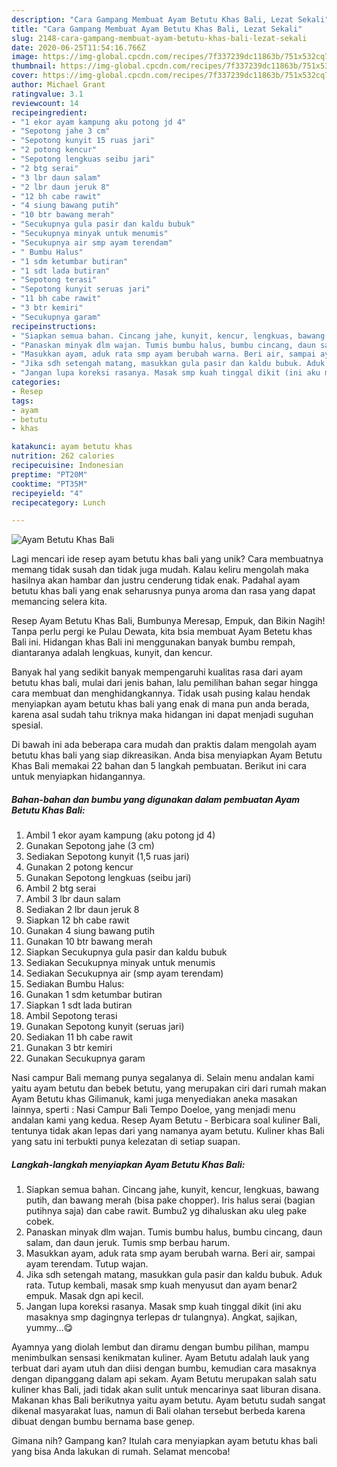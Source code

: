 ```yaml
---
description: "Cara Gampang Membuat Ayam Betutu Khas Bali, Lezat Sekali"
title: "Cara Gampang Membuat Ayam Betutu Khas Bali, Lezat Sekali"
slug: 2148-cara-gampang-membuat-ayam-betutu-khas-bali-lezat-sekali
date: 2020-06-25T11:54:16.766Z
image: https://img-global.cpcdn.com/recipes/7f337239dc11863b/751x532cq70/ayam-betutu-khas-bali-foto-resep-utama.jpg
thumbnail: https://img-global.cpcdn.com/recipes/7f337239dc11863b/751x532cq70/ayam-betutu-khas-bali-foto-resep-utama.jpg
cover: https://img-global.cpcdn.com/recipes/7f337239dc11863b/751x532cq70/ayam-betutu-khas-bali-foto-resep-utama.jpg
author: Michael Grant
ratingvalue: 3.1
reviewcount: 14
recipeingredient:
- "1 ekor ayam kampung aku potong jd 4"
- "Sepotong jahe 3 cm"
- "Sepotong kunyit 15 ruas jari"
- "2 potong kencur"
- "Sepotong lengkuas seibu jari"
- "2 btg serai"
- "3 lbr daun salam"
- "2 lbr daun jeruk 8"
- "12 bh cabe rawit"
- "4 siung bawang putih"
- "10 btr bawang merah"
- "Secukupnya gula pasir dan kaldu bubuk"
- "Secukupnya minyak untuk menumis"
- "Secukupnya air smp ayam terendam"
- " Bumbu Halus"
- "1 sdm ketumbar butiran"
- "1 sdt lada butiran"
- "Sepotong terasi"
- "Sepotong kunyit seruas jari"
- "11 bh cabe rawit"
- "3 btr kemiri"
- "Secukupnya garam"
recipeinstructions:
- "Siapkan semua bahan. Cincang jahe, kunyit, kencur, lengkuas, bawang putih, dan bawang merah (bisa pake chopper). Iris halus serai (bagian putihnya saja) dan cabe rawit. Bumbu2 yg dihaluskan aku uleg pake cobek."
- "Panaskan minyak dlm wajan. Tumis bumbu halus, bumbu cincang, daun salam, dan daun jeruk. Tumis smp berbau harum."
- "Masukkan ayam, aduk rata smp ayam berubah warna. Beri air, sampai ayam terendam. Tutup wajan."
- "Jika sdh setengah matang, masukkan gula pasir dan kaldu bubuk. Aduk rata. Tutup kembali, masak smp kuah menyusut dan ayam benar2 empuk. Masak dgn api kecil."
- "Jangan lupa koreksi rasanya. Masak smp kuah tinggal dikit (ini aku masaknya smp dagingnya terlepas dr tulangnya). Angkat, sajikan, yummy...😋"
categories:
- Resep
tags:
- ayam
- betutu
- khas

katakunci: ayam betutu khas 
nutrition: 262 calories
recipecuisine: Indonesian
preptime: "PT20M"
cooktime: "PT35M"
recipeyield: "4"
recipecategory: Lunch

---
```



![Ayam Betutu Khas Bali](https://img-global.cpcdn.com/recipes/7f337239dc11863b/751x532cq70/ayam-betutu-khas-bali-foto-resep-utama.jpg)

Lagi mencari ide resep ayam betutu khas bali yang unik? Cara membuatnya memang tidak susah dan tidak juga mudah. Kalau keliru mengolah maka hasilnya akan hambar dan justru cenderung tidak enak. Padahal ayam betutu khas bali yang enak seharusnya punya aroma dan rasa yang dapat memancing selera kita.

Resep Ayam Betutu Khas Bali, Bumbunya Meresap, Empuk, dan Bikin Nagih! Tanpa perlu pergi ke Pulau Dewata, kita bsia membuat Ayam Betetu khas Bali ini. Hidangan khas Bali ini menggunakan banyak bumbu rempah, diantaranya adalah lengkuas, kunyit, dan kencur.

Banyak hal yang sedikit banyak mempengaruhi kualitas rasa dari ayam betutu khas bali, mulai dari jenis bahan, lalu pemilihan bahan segar hingga cara membuat dan menghidangkannya. Tidak usah pusing kalau hendak menyiapkan ayam betutu khas bali yang enak di mana pun anda berada, karena asal sudah tahu triknya maka hidangan ini dapat menjadi suguhan spesial.


Di bawah ini ada beberapa cara mudah dan praktis dalam mengolah ayam betutu khas bali yang siap dikreasikan. Anda bisa menyiapkan Ayam Betutu Khas Bali memakai 22 bahan dan 5 langkah pembuatan. Berikut ini cara untuk menyiapkan hidangannya.

<!--inarticleads1-->

##### Bahan-bahan dan bumbu yang digunakan dalam pembuatan Ayam Betutu Khas Bali:

1. Ambil 1 ekor ayam kampung (aku potong jd 4)
1. Gunakan Sepotong jahe (3 cm)
1. Sediakan Sepotong kunyit (1,5 ruas jari)
1. Gunakan 2 potong kencur
1. Gunakan Sepotong lengkuas (seibu jari)
1. Ambil 2 btg serai
1. Ambil 3 lbr daun salam
1. Sediakan 2 lbr daun jeruk 8
1. Siapkan 12 bh cabe rawit
1. Gunakan 4 siung bawang putih
1. Gunakan 10 btr bawang merah
1. Siapkan Secukupnya gula pasir dan kaldu bubuk
1. Sediakan Secukupnya minyak untuk menumis
1. Sediakan Secukupnya air (smp ayam terendam)
1. Sediakan  Bumbu Halus:
1. Gunakan 1 sdm ketumbar butiran
1. Siapkan 1 sdt lada butiran
1. Ambil Sepotong terasi
1. Gunakan Sepotong kunyit (seruas jari)
1. Sediakan 11 bh cabe rawit
1. Gunakan 3 btr kemiri
1. Gunakan Secukupnya garam


Nasi campur Bali memang punya segalanya di. Selain menu andalan kami yaitu ayam betutu dan bebek betutu, yang merupakan ciri dari rumah makan Ayam Betutu khas Gilimanuk, kami juga menyediakan aneka masakan lainnya, sperti : Nasi Campur Bali Tempo Doeloe, yang menjadi menu andalan kami yang kedua. Resep Ayam Betutu - Berbicara soal kuliner Bali, tentunya tidak akan lepas dari yang namanya ayam betutu. Kuliner khas Bali yang satu ini terbukti punya kelezatan di setiap suapan. 

<!--inarticleads2-->

##### Langkah-langkah menyiapkan Ayam Betutu Khas Bali:

1. Siapkan semua bahan. Cincang jahe, kunyit, kencur, lengkuas, bawang putih, dan bawang merah (bisa pake chopper). Iris halus serai (bagian putihnya saja) dan cabe rawit. Bumbu2 yg dihaluskan aku uleg pake cobek.
1. Panaskan minyak dlm wajan. Tumis bumbu halus, bumbu cincang, daun salam, dan daun jeruk. Tumis smp berbau harum.
1. Masukkan ayam, aduk rata smp ayam berubah warna. Beri air, sampai ayam terendam. Tutup wajan.
1. Jika sdh setengah matang, masukkan gula pasir dan kaldu bubuk. Aduk rata. Tutup kembali, masak smp kuah menyusut dan ayam benar2 empuk. Masak dgn api kecil.
1. Jangan lupa koreksi rasanya. Masak smp kuah tinggal dikit (ini aku masaknya smp dagingnya terlepas dr tulangnya). Angkat, sajikan, yummy...😋


Ayamnya yang diolah lembut dan diramu dengan bumbu pilihan, mampu menimbulkan sensasi kenikmatan kuliner. Ayam Betutu adalah lauk yang terbuat dari ayam utuh dan diisi dengan bumbu, kemudian cara masaknya dengan dipanggang dalam api sekam. Ayam Betutu merupakan salah satu kuliner khas Bali, jadi tidak akan sulit untuk mencarinya saat liburan disana. Makanan khas Bali berikutnya yaitu ayam betutu. Ayam betutu sudah sangat dikenal masyarakat luas, namun di Bali olahan tersebut berbeda karena dibuat dengan bumbu bernama base genep. 

Gimana nih? Gampang kan? Itulah cara menyiapkan ayam betutu khas bali yang bisa Anda lakukan di rumah. Selamat mencoba!

